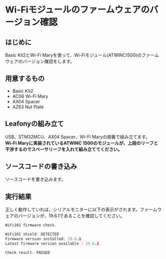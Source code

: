 # Wi-Fiモジュールのファームウェアのバージョン確認
## はじめに
Basic Kit2とWi-Fi Maryを使って、Wi-Fiモジュール(ATWINC1500)のファームウェアのバージョン確認をします。

## 用意するもの
* Basic Kit2
* AC06 Wi-Fi Mary
* AX04 Spacer
* AZ63 Nut Plate

## Leafonyの組み立て
USB、STM32MCU、AX04 Spacer、Wi-Fi Maryの順番で組み立てます。</br>
**Wi-Fi Maryに実装されているATWINC 1500のモジュールが、上段のリーフと干渉するのでスペーサリーフを入れて組み立ててください。**</br>

## ソースコードの書き込み
ソースコードを書き込みます。</br>

## 実行結果
正しく動作していれば、シリアルモニターに以下の表示がされます。ファームウェアのバージョンが、19.6.1であることを確認してください。</br>

```c++
WiFi101 firmware check.

WiFi101 shield: DETECTED
Firmware version installed: 19.6.1
Latest firmware version available : 19.6.1

Check result: PASSED
```
